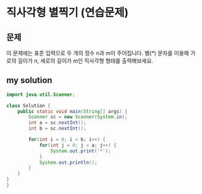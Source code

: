 # 직사각형 별찍기 (연습문제)

## 문제
이 문제에는 표준 입력으로 두 개의 정수 n과 m이 주어집니다.
별(*) 문자를 이용해 가로의 길이가 n, 세로의 길이가 m인 직사각형 형태를 출력해보세요.

## my solution
```java
import java.util.Scanner;

class Solution {
    public static void main(String[] args) {
        Scanner sc = new Scanner(System.in);
        int a = sc.nextInt();
        int b = sc.nextInt();

        for(int i = 0; i < b; i++) {
            for(int j = 0; j < a; j++) {
                System.out.print('*');
            }
            System.out.println();
        }
    }
}
}
```
